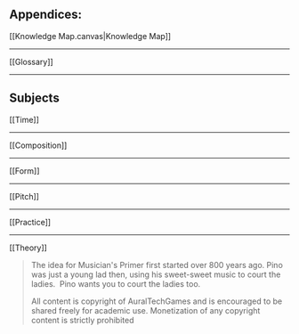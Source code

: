 ## Appendices:
[[Knowledge Map.canvas|Knowledge Map]]

---

[[Glossary]]

---

## Subjects

[[Time]]

---

[[Composition]]

---

[[Form]]

---

[[Pitch]]

---

[[Practice]]

---

[[Theory]]






> The idea for Musician's Primer first started over 800 years ago. Pino was just a young lad then, using his sweet-sweet music to court the ladies.  Pino wants you to court the ladies too.  
>   
> All content is copyright of AuralTechGames and is encouraged to be shared freely for academic use. Monetization of any copyright content is strictly prohibited